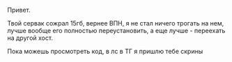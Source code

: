Привет.

Твой сервак сожрал 15гб, вернее ВПН, я не стал ничего трогать на нем, лучше вообще его полностью переустановить, а еще лучше - переехать на другой хост.

Пока можешь просмотреть код, в лс в ТГ я пришлю тебе скрины
